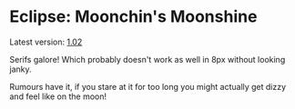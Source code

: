 # Eclipse: Moonchin's Moonshine

Latest version: [1.02](../../data/fonts/eclipse_gs_ro_1.02.png)

Serifs galore! Which probably doesn't work as well in 8px without looking janky.

Rumours have it, if you stare at it for too long you might actually get dizzy
and feel like on the moon!
